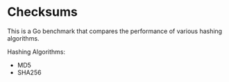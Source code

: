# Checksums

This is a Go benchmark that compares the performance of various hashing algorithms.

Hashing Algorithms:

- MD5
- SHA256